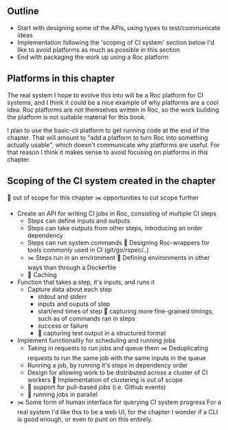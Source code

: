 ---
---

## Outline

- Start with designing some of the APIs, using types to test/communicate ideas
- Implementation following the 'scoping of CI system' section below
  I'd like to avoid platforms as much as possible in this section
- End with packaging the work up using a Roc platform

## Platforms in this chapter

The real system I hope to evolve this into will be a Roc platform for CI systems, and I think it could be a nice example of why platforms are a cool idea.
Roc platforms are not themselves written in Roc, so the work building the platform is not suitable material for this book.

I plan to use the basic-cli platform to get running code at the end of the chapter.
That will amount to "add a platform to turn Roc into something actually usable", which doesn't communicate why platforms are useful.
For that reason I think it makes sense to avoid focusing on platforms in this chapter.

## Scoping of the CI system created in the chapter

🔭 out of scope for this chapter
✂️ opportunities to cut scope further

- Create an API for writing CI jobs in Roc, consisting of multiple CI steps
  - Steps can define inputs and outputs
  - Steps can take outputs from other steps, introducing an order dependency
  - Steps can run system commands
    🔭 Designing Roc-wrappers for tools commonly used in CI (git/go/rspec/..)
  - ✂️ Steps run in an environment
    🔭 Defining environments in other ways than through a Dockerfile
  - 🔭 Caching
- Function that takes a step, it's inputs, and runs it
  - Capture data about each step
    - stdout and stderr
    - inputs and ouputs of step
    - start/end times of step
      🔭 capturing more fine-grained timings, such as of commands ran in steps
    - success or failure
    - 🔭 capturing test output in a structured format
- Implement functionality for scheduling and running jobs
    - Taking in requests to run jobs and queue them
      ✂️ Deduplicating requests to run the same job with the same inputs in the queue
    - Running a job, by running it's steps in dependency order
    - Design for allowing work to be distributed across a cluster of CI workers
      🔭 Implementation of clustering is out of scope
    - 🔭 support for pull-based jobs (i.e. Github events)
    - 🔭 running jobs in parallel
- ✂️ Some form of human interface for querying CI system progress
  For a real system I'd like this to be a web UI, for the chapter I wonder if a CLI is good enough, or even to punt on this entirely.
